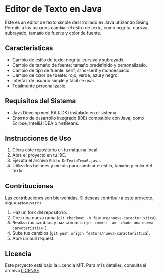 # Editor de Texto en Java

Este es un editor de texto simple desarrollado en Java utilizando Swing. Permite a los usuarios cambiar el estilo de texto, como negrita, cursiva, subrayado, tamaño de fuente y color de fuente.

## Características

- Cambio de estilo de texto: negrita, cursiva y subrayado.
- Cambio de tamaño de fuente: tamaño predefinido y personalizado.
- Cambio de tipo de fuente: serif, sans-serif y monoespacio.
- Cambio de color de fuente: rojo, verde, azul y negro.
- Interfaz de usuario simple y fácil de usar.
- Totalmente personalizable.

## Requisitos del Sistema

- Java Development Kit (JDK) instalado en el sistema.
- Entorno de desarrollo integrado (IDE) compatible con Java, como Eclipse, IntelliJ IDEA o NetBeans.

## Instrucciones de Uso

1. Clona este repositorio en tu máquina local.
2. Abre el proyecto en tu IDE.
3. Ejecuta el archivo `EditorDeTextoTema6.java`.
4. Utiliza los botones y menús para cambiar el estilo, tamaño y color del texto.

## Contribuciones

Las contribuciones son bienvenidas. Si deseas contribuir a este proyecto, sigue estos pasos:

1. Haz un fork del repositorio.
2. Crea una nueva rama (`git checkout -b feature/nueva-caracteristica`).
3. Realiza tus cambios y haz commits (`git commit -am 'Añade una nueva característica'`).
4. Sube tus cambios (`git push origin feature/nueva-caracteristica`).
5. Abre un pull request.

## Licencia

Este proyecto está bajo la Licencia MIT. Para más detalles, consulta el archivo [LICENSE](LICENSE).

